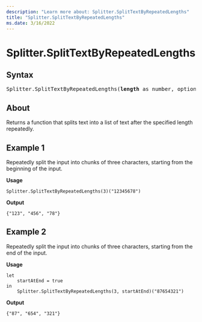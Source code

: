 ```yaml
---
description: "Learn more about: Splitter.SplitTextByRepeatedLengths"
title: "Splitter.SplitTextByRepeatedLengths"
ms.date: 3/16/2022
---
```

# Splitter.SplitTextByRepeatedLengths

## Syntax

<pre>
Splitter.SplitTextByRepeatedLengths(<b>length</b> as number, optional <b>startAtEnd</b> as nullable logical) as function
</pre>

## About

Returns a function that splits text into a list of text after the specified length repeatedly.

## Example 1

Repeatedly split the input into chunks of three characters, starting from the beginning of the input.

**Usage**

```powerquery-m
Splitter.SplitTextByRepeatedLengths(3)("12345678")
```

**Output**

`{"123", "456", "78"}`

## Example 2

Repeatedly split the input into chunks of three characters, starting from the end of the input.

**Usage**

```powerquery-m
let
    startAtEnd = true
in
    Splitter.SplitTextByRepeatedLengths(3, startAtEnd)("87654321")
```

**Output**

`{"87", "654", "321"}`
